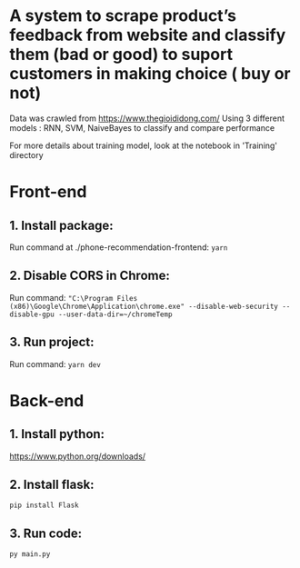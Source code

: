 # A system to scrape product’s feedback from website and classify them (bad or good) to suport customers in making choice ( buy or not)

Data was crawled from https://www.thegioididong.com/
Using 3 different models : RNN, SVM, NaiveBayes to classify and compare performance

For more details about training model, look at the notebook in 'Training' directory

# Front-end
## 1. Install package:
Run command at ./phone-recommendation-frontend: `yarn`

## 2. Disable CORS in Chrome:
Run command: `"C:\Program Files (x86)\Google\Chrome\Application\chrome.exe" --disable-web-security --disable-gpu --user-data-dir=~/chromeTemp`

## 3. Run project:
Run command: `yarn dev`

# Back-end
## 1. Install python:
https://www.python.org/downloads/

## 2. Install flask:
`pip install Flask`

## 3. Run code:
`py main.py`
